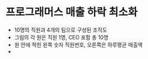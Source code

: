 # 프로그래머스 매출 하락 최소화
* 10명의 직원과 4개의 팀으로 구성된 조직도
* 그림의 각 원은 직원 1명, CEO 포함 총 10명
* 원 안에 적힌 왼쪽 숫자 직원번호, 오른쪽은 하루평균 매출액
* 